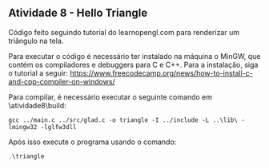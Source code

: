 ## Atividade 8 - Hello Triangle
Código feito seguindo tutorial do learnopengl.com para renderizar um triângulo na tela.

Para executar o código é necessário ter instalado na máquina o MinGW, que contém os compiladores e debuggers para C e C++.
Para a instalação, siga o tutorial a seguir: https://www.freecodecamp.org/news/how-to-install-c-and-cpp-compiler-on-windows/

Para compilar, é necessário executar o seguinte comando em \atividade8\build:
```
gcc ../main.c ../src/glad.c -o triangle -I ../include -L ..\lib\ -lmingw32 -lglfw3dll
```
Após isso execute o programa usando o comando:

```
.\triangle
```


